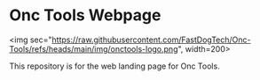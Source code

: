 # Onc Tools Webpage

<img sec="https://raw.githubusercontent.com/FastDogTech/Onc-Tools/refs/heads/main/img/onctools-logo.png", width=200>

This repository is for the web landing page for Onc Tools. 
